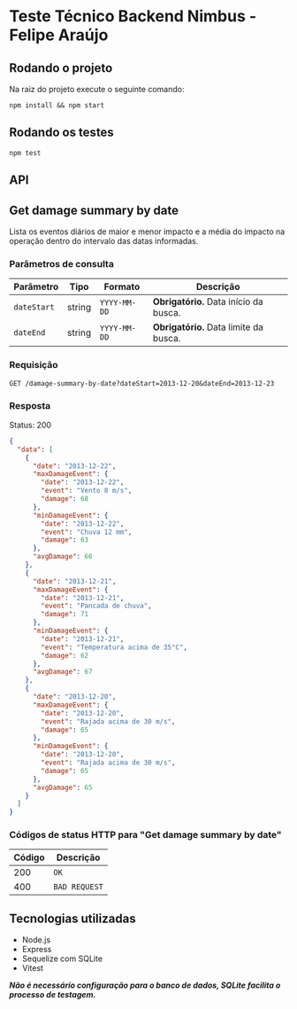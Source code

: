 # Teste Técnico Backend Nimbus - Felipe Araújo

## Rodando o projeto

Na raiz do projeto execute o seguinte comando:

```
npm install && npm start
```

## Rodando os testes

```
npm test
```

## API

## Get damage summary by date

Lista os eventos diários de maior e menor impacto e a média do impacto na operação dentro do intervalo das datas informadas.

### Parâmetros de consulta

| Parâmetro   | Tipo   | Formato      | Descrição                              |
| ----------- | ------ | ------------ | -------------------------------------- |
| `dateStart` | string | `YYYY-MM-DD` | **Obrigatório.** Data início da busca. |
| `dateEnd`   | string | `YYYY-MM-DD` | **Obrigatório.** Data limite da busca. |

### Requisição

```
GET /damage-summary-by-date?dateStart=2013-12-20&dateEnd=2013-12-23
```

### Resposta

Status: 200

```json
{
  "data": [
    {
      "date": "2013-12-22",
      "maxDamageEvent": {
        "date": "2013-12-22",
        "event": "Vento 8 m/s",
        "damage": 68
      },
      "minDamageEvent": {
        "date": "2013-12-22",
        "event": "Chuva 12 mm",
        "damage": 63
      },
      "avgDamage": 66
    },
    {
      "date": "2013-12-21",
      "maxDamageEvent": {
        "date": "2013-12-21",
        "event": "Pancada de chuva",
        "damage": 71
      },
      "minDamageEvent": {
        "date": "2013-12-21",
        "event": "Temperatura acima de 35°C",
        "damage": 62
      },
      "avgDamage": 67
    },
    {
      "date": "2013-12-20",
      "maxDamageEvent": {
        "date": "2013-12-20",
        "event": "Rajada acima de 30 m/s",
        "damage": 65
      },
      "minDamageEvent": {
        "date": "2013-12-20",
        "event": "Rajada acima de 30 m/s",
        "damage": 65
      },
      "avgDamage": 65
    }
  ]
}
```

### Códigos de status HTTP para "Get damage summary by date"

| Código | Descrição     |
| ------ | ------------- |
| 200    | `OK`          |
| 400    | `BAD REQUEST` |

## Tecnologias utilizadas

- Node.js
- Express
- Sequelize com SQLite
- Vitest

**_Não é necessário configuração para o banco de dados, SQLite facilita o processo de testagem._**
